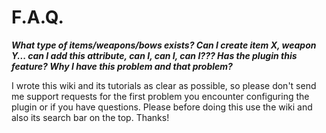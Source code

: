 # F.A.Q.

_**What type of items/weapons/bows exists? Can I create item X, weapon Y... can I add this attribute, can I, can I, can I??? Has the plugin this feature? Why I have this problem and that problem?**_

I wrote this wiki and its tutorials as clear as possible, so please don't send me support requests for the first problem you encounter configuring the plugin or if you have questions. Please before doing this use the wiki and also its search bar on the top. Thanks!


